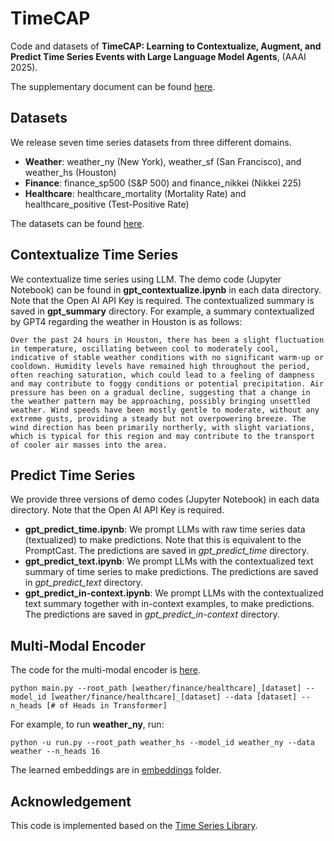# TimeCAP
Code and datasets of **TimeCAP: Learning to Contextualize, Augment, and Predict Time Series Events with Large Language Model Agents**, (AAAI 2025).

The supplementary document can be found [here](supplementary.pdf).

## Datasets
We release seven time series datasets from three different domains.

- **Weather**: weather_ny (New York), weather_sf (San Francisco), and weather_hs (Houston)
- **Finance**: finance_sp500 (S&P 500) and finance_nikkei (Nikkei 225)
- **Healthcare**: healthcare_mortality (Mortality Rate) and healthcare_positive (Test-Positive Rate)

The datasets can be found [here](dataset).

## Contextualize Time Series
We contextualize time series using LLM. The demo code (Jupyter Notebook) can be found in **gpt_contextualize.ipynb** in each data directory.
Note that the Open AI API Key is required. The contextualized summary is saved in **gpt_summary** directory.
For example, a summary contextualized by GPT4 regarding the weather in Houston is as follows:

```
Over the past 24 hours in Houston, there has been a slight fluctuation in temperature, oscillating between cool to moderately cool, indicative of stable weather conditions with no significant warm-up or cooldown. Humidity levels have remained high throughout the period, often reaching saturation, which could lead to a feeling of dampness and may contribute to foggy conditions or potential precipitation. Air pressure has been on a gradual decline, suggesting that a change in the weather pattern may be approaching, possibly bringing unsettled weather. Wind speeds have been mostly gentle to moderate, without any extreme gusts, providing a steady but not overpowering breeze. The wind direction has been primarily northerly, with slight variations, which is typical for this region and may contribute to the transport of cooler air masses into the area.
```

## Predict Time Series
We provide three versions of demo codes (Jupyter Notebook) in each data directory. Note that the Open AI API Key is required.

- **gpt_predict_time.ipynb**: We prompt LLMs with raw time series data (textualized) to make predictions. Note that this is equivalent to the PromptCast. The predictions are saved in *gpt_predict_time* directory.
- **gpt_predict_text.ipynb**: We prompt LLMs with the contextualized text summary of time series to make predictions. The predictions are saved in *gpt_predict_text* directory.
- **gpt_predict_in-context.ipynb**: We prompt LLMs with the contextualized text summary together with in-context examples, to make predictions. The predictions are saved in *gpt_predict_in-context* directory.


## Multi-Modal Encoder
The code for the multi-modal encoder is [here](encoder).

`python main.py --root_path [weather/finance/healthcare]_[dataset] --model_id [weather/finance/healthcare]_[dataset] --data [dataset] --n_heads [# of Heads in Transformer]`

For example, to run **weather_ny**, run:

`python -u run.py --root_path weather_hs --model_id weather_ny --data weather --n_heads 16`

The learned embeddings are in [embeddings](encoder/embeddings) folder.


## Acknowledgement
This code is implemented based on the [Time Series Library](https://github.com/thuml/Time-Series-Library).
